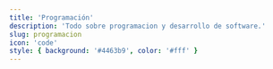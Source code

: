 ```yaml
---
title: 'Programación'
description: 'Todo sobre programacion y desarrollo de software.'
slug: programacion
icon: 'code'
style: { background: '#4463b9', color: '#fff' }
---
```

